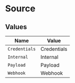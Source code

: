 # Source


## Values

| Name          | Value         |
| ------------- | ------------- |
| `Credentials` | Credentials   |
| `Internal`    | Internal      |
| `Payload`     | Payload       |
| `Webhook`     | Webhook       |